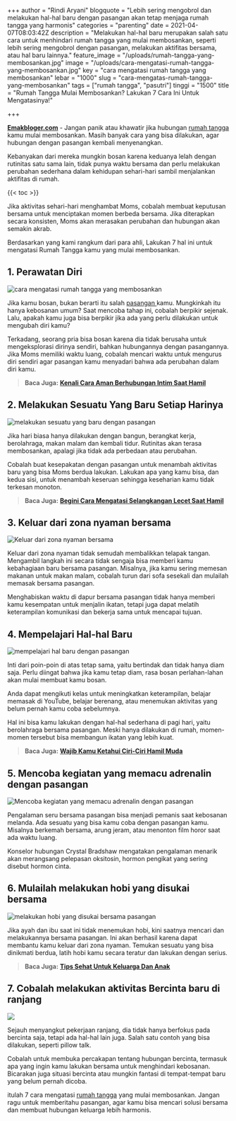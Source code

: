 +++
author = "Rindi Aryani"
blogquote = "Lebih sering mengobrol dan melakukan hal-hal baru dengan pasangan akan tetap menjaga rumah tangga yang harmonis"
categories = "parenting"
date = 2021-04-07T08:03:42Z
description = "Melakukan hal-hal baru merupakan salah satu cara untuk menhindari rumah tangga yang mulai membosankan, seperti lebih sering mengobrol dengan pasangan, melakukan aktifitas bersama, atau hal baru lainnya."
feature_image = "/uploads/rumah-tangga-yang-membosankan.jpg"
image = "/uploads/cara-mengatasi-rumah-tangga-yang-membosankan.jpg"
key = "cara mengatasi rumah tangga yang membosankan"
lebar = "1000"
slug = "cara-mengatas-rumah-tangga-yang-membosankan"
tags = ["rumah tangga", "pasutri"]
tinggi = "1500"
title = "Rumah Tangga Mulai Membosankan? Lakukan 7 Cara Ini Untuk Mengatasinya!"

+++

[**Emakbloger.com**](/) - Jangan panik atau khawatir jika hubungan [rumah tangga](/tags/rumah-tangga) kamu mulai membosankan. Masih banyak cara yang bisa dilakukan, agar hubungan dengan pasangan kembali menyenangkan.

Kebanyakan dari mereka mungkin bosan karena keduanya lelah dengan rutinitas satu sama lain, tidak punya waktu bersama dan perlu melakukan perubahan sederhana dalam kehidupan sehari-hari sambil menjalankan aktifitas di rumah.

{{< toc >}}

Jika aktivitas sehari-hari menghambat Moms, cobalah membuat keputusan bersama untuk menciptakan momen berbeda bersama. Jika diterapkan secara konsisten, Moms akan merasakan perubahan dan hubungan akan semakin akrab.

Berdasarkan yang kami rangkum dari para ahli, Lakukan 7 hal ini untuk mengatasi Rumah Tangga kamu yang mulai membosankan.

## 1. Perawatan Diri

![cara mengatasi rumah tangga yang membosankan](/uploads/merawat-kecantikan-untuk-menghindari-rumah-tangga-yang-membosankan.jpg "cara mengatasi rumah tangga yang membosankan")

Jika kamu bosan, bukan berarti itu salah [pasangan ](/pasutri)kamu. Mungkinkah itu hanya kebosanan umum? Saat mencoba tahap ini, cobalah berpikir sejenak. Lalu, apakah kamu juga bisa berpikir jika ada yang perlu dilakukan untuk mengubah diri kamu?

Terkadang, seorang pria bisa bosan karena dia tidak berusaha untuk mengeksplorasi dirinya sendiri, bahkan hubungannya dengan pasangannya. Jika Moms memiliki waktu luang, cobalah mencari waktu untuk mengurus diri sendiri agar pasangan kamu menyadari bahwa ada perubahan dalam diri kamu.

> **Baca Juga:** [**Kenali Cara Aman Berhubungan Intim Saat Hamil**](https://www.emakbloger.com/berhubungan-intim-saat-hamil/)

## 2. Melakukan Sesuatu Yang Baru Setiap Harinya

![melakukan sesuatu yang baru dengan pasangan](/uploads/melakukan-sesuatu-yang-baru-dengan-pasangan.jpg "melakukan sesuatu yang baru dengan pasangan")

Jika hari biasa hanya dilakukan dengan bangun, berangkat kerja, berolahraga, makan malam dan kembali tidur. Rutinitas akan terasa membosankan, apalagi jika tidak ada perbedaan atau perubahan.

Cobalah buat kesepakatan dengan pasangan untuk menambah aktivitas baru yang bisa Moms berdua lakukan. Lakukan apa yang kamu bisa, dan kedua sisi, untuk menambah keseruan sehingga keseharian kamu tidak terkesan monoton.

> **Baca Juga:** [**Begini Cara Mengatasi Selangkangan Lecet Saat Hamil**](https://www.emakbloger.com/cara-mengatasi-selangkangan-lecet-saat-hamil/)

## 3. Keluar dari zona nyaman bersama

![Keluar dari zona nyaman bersama](/uploads/keluar-dari-zona-nyaman-bersama.jpg "Keluar dari zona nyaman bersama")

Keluar dari zona nyaman tidak semudah membalikkan telapak tangan. Mengambil langkah ini secara tidak sengaja bisa memberi kamu kebahagiaan baru bersama pasangan. Misalnya, jika kamu sering memesan makanan untuk makan malam, cobalah turun dari sofa sesekali dan mulailah memasak bersama pasangan.

Menghabiskan waktu di dapur bersama pasangan tidak hanya memberi kamu kesempatan untuk menjalin ikatan, tetapi juga dapat melatih keterampilan komunikasi dan bekerja sama untuk mencapai tujuan.

## 4. Mempelajari Hal-hal Baru

![mempelajari hal baru dengan pasangan](/uploads/mempelajari-hal-baru-dengan-pasangan.jpg "mempelajari hal baru dengan pasangan")

Inti dari poin-poin di atas tetap sama, yaitu bertindak dan tidak hanya diam saja. Perlu diingat bahwa jika kamu tetap diam, rasa bosan perlahan-lahan akan mulai membuat kamu bosan.

Anda dapat mengikuti kelas untuk meningkatkan keterampilan, belajar memasak di YouTube, belajar berenang, atau menemukan aktivitas yang belum pernah kamu coba sebelumnya.

Hal ini bisa kamu lakukan dengan hal-hal sederhana di pagi hari, yaitu berolahraga bersama pasangan. Meski hanya dilakukan di rumah, momen-momen tersebut bisa membangun ikatan yang lebih kuat.

> **Baca Juga:** [**Wajib Kamu Ketahui Ciri-Ciri Hamil Muda**](https://www.emakbloger.com/ciri-ciri-hamil-muda/)

## 5. Mencoba kegiatan yang memacu adrenalin dengan pasangan

![Mencoba kegiatan yang memacu adrenalin dengan pasangan](/uploads/mencoba-kegiatan-yang-memacu-adrenalin-dengan-pasangan.jpg "Mencoba kegiatan yang memacu adrenalin dengan pasangan")

Pengalaman seru bersama pasangan bisa menjadi pemanis saat kebosanan melanda. Ada sesuatu yang bisa kamu coba dengan pasangan kamu. Misalnya berkemah bersama, arung jeram, atau menonton film horor saat ada waktu luang.

Konselor hubungan Crystal Bradshaw mengatakan pengalaman menarik akan merangsang pelepasan oksitosin, hormon pengikat yang sering disebut hormon cinta.

## 6. Mulailah melakukan hobi yang disukai bersama

![melakukan hobi yang disukai bersama pasangan](/uploads/melakukan-hobi-yang-disukai-bersama-pasangan.jpg "melakukan hobi yang disukai bersama pasangan")

Jika ayah dan ibu saat ini tidak menemukan hobi, kini saatnya mencari dan melakukannya bersama pasangan. Ini akan berhasil karena dapat membantu kamu keluar dari zona nyaman. Temukan sesuatu yang bisa dinikmati berdua, latih hobi kamu secara teratur dan lakukan dengan serius.

> **Baca Juga:** [**Tips Sehat Untuk Keluarga Dan Anak**](https://www.emakbloger.com/tips-sehat-anak-dan-kuluarga/)

## 7. Cobalah melakukan aktivitas Bercinta baru di ranjang

![](/uploads/melakukan-aktivitas-bercinta-baru-di-ranjang.jpg)

Sejauh menyangkut pekerjaan ranjang, dia tidak hanya berfokus pada bercinta saja, tetapi ada hal-hal lain juga. Salah satu contoh yang bisa dilakukan, seperti pillow talk.

Cobalah untuk membuka percakapan tentang hubungan bercinta, termasuk apa yang ingin kamu lakukan bersama untuk menghindari kebosanan. Bicarakan juga situasi bercinta atau mungkin fantasi di tempat-tempat baru yang belum pernah dicoba.

itulah 7 cara mengatasi [rumah tangga](/tags/rumah-tangga) yang mulai membosankan. Jangan ragu untuk memberitahu pasangan, agar kamu bisa mencari solusi bersama dan membuat hubungan keluarga lebih harmonis.

